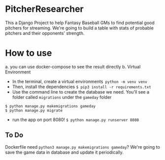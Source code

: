 # PitcherResearcher

This a Django Project to help Fantasy Baseball GMs to find potential good pitchers for streaming.
We're going to build a table with stats of probable pitchers and their opponents' strength.

# How to use
a. you can use docker-compose to see the result directly
b. Virtual Environment 
- In the terminal, create a virtual environment`$ python -m venv venv`
- Then, install the dependencies `$ pip3 install -r requirements.txt`
- Use the command line to create the database we need. You'll see a folder called `migrations` under the `gameday` folder
```
$ python manage.py makemigrations gameday
$ python manage.py migrate
```
- run the app on port 8080! `$ python manage.py runserver 8080`

## To Do
Dockerfile need `python3 manage.py makemigrations gameday`?
We're going to save the game data in database and update it periodically.
